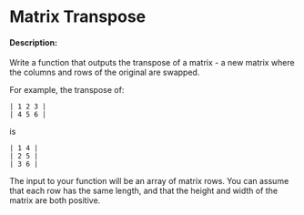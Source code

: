 # Matrix Transpose
#### Description:

Write a function that outputs the transpose of a matrix - a new matrix where the columns and rows of the original are swapped.

For example, the transpose of:

    | 1 2 3 |
    | 4 5 6 |

is

    | 1 4 |
    | 2 5 |
    | 3 6 |

The input to your function will be an array of matrix rows. You can assume that each row has the same length, and that the height and width of the matrix are both positive.
